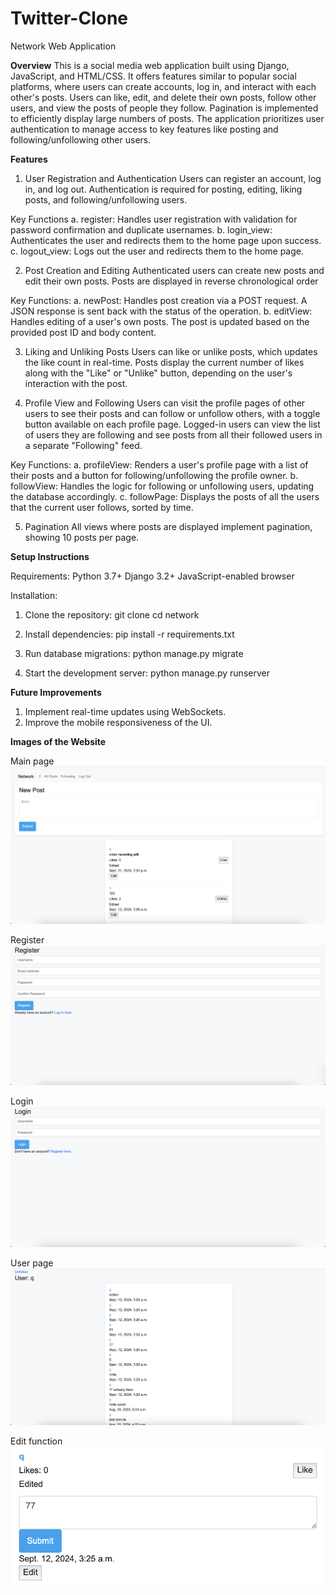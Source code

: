 # Twitter-Clone

Network Web Application

**Overview**
This is a social media web application built using Django, JavaScript, and HTML/CSS. It offers features similar to popular social platforms, where users can create accounts, log in, and interact with each other's posts. Users can like, edit, and delete their own posts, follow other users, and view the posts of people they follow. Pagination is implemented to efficiently display large numbers of posts. The application prioritizes user authentication to manage access to key features like posting and following/unfollowing other users.

**Features**
1. User Registration and Authentication
Users can register an account, log in, and log out. Authentication is required for posting, editing, liking posts, and following/unfollowing users.

Key Functions
a. register: Handles user registration with validation for password confirmation and duplicate usernames.
b. login_view: Authenticates the user and redirects them to the home page upon success.
c. logout_view: Logs out the user and redirects them to the home page.

2. Post Creation and Editing
Authenticated users can create new posts and edit their own posts. Posts are displayed in reverse chronological order

Key Functions:
a. newPost: Handles post creation via a POST request. A JSON response is sent back with the status of the operation.
b. editView: Handles editing of a user's own posts. The post is updated based on the provided post ID and body content.

3. Liking and Unliking Posts
Users can like or unlike posts, which updates the like count in real-time. Posts display the current number of likes along with the "Like" or "Unlike" button, depending on the user's interaction with the post.

4. Profile View and Following
Users can visit the profile pages of other users to see their posts and can follow or unfollow others, with a toggle button available on each profile page.
Logged-in users can view the list of users they are following and see posts from all their followed users in a separate "Following" feed.

Key Functions:
a. profileView: Renders a user's profile page with a list of their posts and a button for following/unfollowing the profile owner.
b. followView: Handles the logic for following or unfollowing users, updating the database accordingly.
c. followPage: Displays the posts of all the users that the current user follows, sorted by time.

5. Pagination
All views where posts are displayed implement pagination, showing 10 posts per page.

**Setup Instructions**

Requirements:
Python 3.7+
Django 3.2+
JavaScript-enabled browser

Installation:
1. Clone the repository:
git clone <repository-url>
cd network

2. Install dependencies:
pip install -r requirements.txt

3. Run database migrations:
python manage.py migrate

4. Start the development server:
python manage.py runserver


**Future Improvements**
1. Implement real-time updates using WebSockets.
2. Improve the mobile responsiveness of the UI.


**Images of the Website**

Main page
![Main page](./images/mainPage.png)

Register
![Rsgister page](./images/registerPage.png)

Login 
![Login page](./images/loginPage.png)

User page
![User page](./images/userPage.png)

Edit function
![Edit functionality](./images/editFunction.png)


